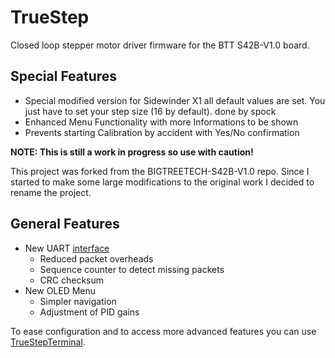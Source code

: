 # TrueStep
Closed loop stepper motor driver firmware for the BTT S42B-V1.0 board.

## Special Features
  - Special modified version for Sidewinder X1 all default values are set. You just have to set your step size (16 by default). done by spock
  - Enhanced Menu Functionality with more Informations to be shown
  - Prevents starting Calibration by accident with Yes/No confirmation

**NOTE: This is still a work in progress so use with caution!**

This project was forked from the BIGTREETECH-S42B-V1.0 repo. Since I started to make some large modifications to the original work I decided to rename the project.

## General Features
- New UART [interface](SerialInterface.md) 
  - Reduced packet overheads
  - Sequence counter to detect missing packets
  - CRC checksum
- New OLED Menu
  - Simpler navigation
  - Adjustment of PID gains

To ease configuration and to access more advanced features you can use [TrueStepTerminal](utils/TrueStepTerminal).
